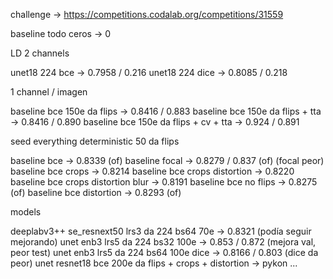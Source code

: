 challenge -> https://competitions.codalab.org/competitions/31559

baseline todo ceros -> 0

LD 2 channels

unet18 224 bce -> 0.7958 / 0.216
unet18 224 dice -> 0.8085 / 0.218

1 channel / imagen

baseline bce 150e da flips -> 0.8416 / 0.883
baseline bce 150e da flips + tta -> 0.8416 / 0.890
baseline bce 150e da flips + cv + tta -> 0.924 / 0.891

seed everything deterministic 50 da flips

baseline bce -> 0.8339 (of)
baseline focal -> 0.8279 / 0.837 (of) (focal peor)
baseline bce crops -> 0.8214
baseline bce crops distortion -> 0.8220
baseline bce crops distortion blur -> 0.8191
baseline bce no flips -> 0.8275 (of)
baseline bce distortion -> 0.8293 (of)

models

deeplabv3++ se_resnext50 lrs3 da 224 bs64 70e -> 0.8321 (podía seguir mejorando)
unet enb3 lrs5 da 224 bs32 100e -> 0.853 / 0.872 (mejora val, peor test)
unet enb3 lrs5 da 224 bs64 100e dice -> 0.8166 / 0.803 (dice da peor)
unet resnet18 bce 200e da flips + crops + distortion -> pykon ...
